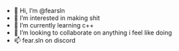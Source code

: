 - 👋 Hi, I’m @fearsln
- 👀 I’m interested in making shit
- 🌱 I’m currently learning c++
- 💞️ I’m looking to collaborate on anything i feel like doing
- 📫 fear.sln on discord

